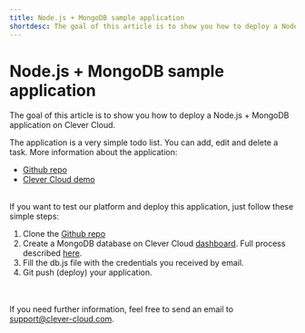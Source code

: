 ```yaml
---
title: Node.js + MongoDB sample application
shortdesc: The goal of this article is to show you how to deploy a Node.js + MongoDB application on Clever Cloud.
---
```


# Node.js + MongoDB sample application

The goal of this article is to show you how to deploy a Node.js + MongoDB application on Clever Cloud.

The application is a very simple todo list. You can add, edit and delete a task. More information about the application:  

*  [Github repo](https://github.com/CleverCloud/mongo-nodejs-todo-example)
*  [Clever Cloud demo](http://nodemongo.cleverapps.io/)

<br/>
If you want to test our platform and deploy this application, just follow these simple steps:

1. Clone the [Github repo](https://github.com/CleverCloud/mongo-nodejs-todo-example)
2. Create a MongoDB database on Clever Cloud [dashboard](http://console.clever-cloud.com). Full process described [here](/addons/add-an-addon/).
3. Fill the db.js file with the credentials you received by email.
4. Git push (deploy) your application.


<br/><br/>If you need further information, feel free to send an email to <support@clever-cloud.com>.

